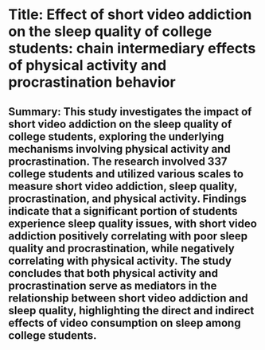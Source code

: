 # Title: Effect of short video addiction on the sleep quality of college students: chain intermediary effects of physical activity and procrastination behavior

## Summary: This study investigates the impact of short video addiction on the sleep quality of college students, exploring the underlying mechanisms involving physical activity and procrastination. The research involved 337 college students and utilized various scales to measure short video addiction, sleep quality, procrastination, and physical activity. Findings indicate that a significant portion of students experience sleep quality issues, with short video addiction positively correlating with poor sleep quality and procrastination, while negatively correlating with physical activity. The study concludes that both physical activity and procrastination serve as mediators in the relationship between short video addiction and sleep quality, highlighting the direct and indirect effects of video consumption on sleep among college students.